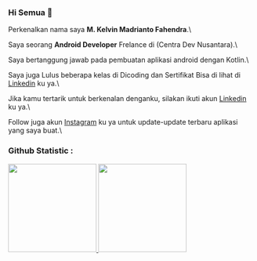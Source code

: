 ### Hi Semua 👋

Perkenalkan nama saya **M. Kelvin Madrianto Fahendra**.\

Saya seorang **Android Developer** Frelance di (Centra Dev Nusantara).\

Saya bertanggung jawab pada pembuatan aplikasi android dengan Kotlin.\

Saya juga Lulus beberapa kelas di Dicoding dan Sertifikat Bisa di lihat di [Linkedin](https://www.linkedin.com/in/m-kelvin-madrianto-fahendra-8361bb16a/) ku ya.\

Jika kamu tertarik untuk berkenalan denganku, silakan ikuti akun [Linkedin](https://www.linkedin.com/in/m-kelvin-madrianto-fahendra-8361bb16a/) ku ya.\

Follow juga akun [Instagram](https://www.instagram.com/kelvin_mkmf/) ku ya untuk update-update terbaru aplikasi yang saya buat.\ 

### Github Statistic :
<p align="left">
<a href="https://github.com/dimasmds">
  <img height="180em" src="https://github-readme-stats-eight-theta.vercel.app/api?username=Finfrenchs&show_icons=true&theme=algolia&include_all_commits=true&count_private=true"/>
  <img height="180em" src="https://github-readme-stats-eight-theta.vercel.app/api/top-langs/?username=Finfrenchs&layout=compact&langs_count=8&theme=algolia"/>
</a>
</p>

<!--
**Finfrenchs/Finfrenchs** is a ✨ _special_ ✨ repository because its `README.md` (this file) appears on your GitHub profile.

Here are some ideas to get you started:

- 🔭 I’m currently working on ...
- 🌱 I’m currently learning ...
- 👯 I’m looking to collaborate on ...
- 🤔 I’m looking for help with ...
- 💬 Ask me about ...
- 📫 How to reach me: ...
- 😄 Pronouns: ...
- ⚡ Fun fact: ...
-->
